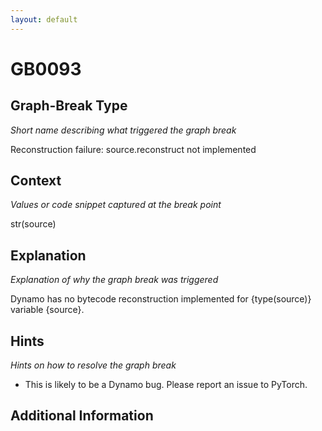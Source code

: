 ```yaml
---
layout: default
---
```

# GB0093

## Graph-Break Type
*Short name describing what triggered the graph break*

Reconstruction failure: source.reconstruct not implemented

## Context
*Values or code snippet captured at the break point*

str(source)

## Explanation
*Explanation of why the graph break was triggered*

Dynamo has no bytecode reconstruction implemented for {type(source)} variable {source}.

## Hints
*Hints on how to resolve the graph break*

- This is likely to be a Dynamo bug. Please report an issue to PyTorch.


## Additional Information

<!-- ADDITIONAL INFORMATION START - Add custom information below this line -->

<!-- ADDITIONAL INFORMATION END -->

